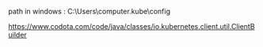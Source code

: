 path in windows :   C:\Users\computer\.kube\config


https://www.codota.com/code/java/classes/io.kubernetes.client.util.ClientBuilder
